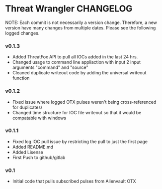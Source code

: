 # Threat Wrangler CHANGELOG

NOTE: Each commit is not necessarily a version change. Therefore, a new version have many changes from multiple dates. 
Please see the following logged changes.

### v0.1.3

* Added ThreatFox API to pull all IOCs added in the last 24 hrs.
* Changed usage to command line appliaction with input 2 input arguments "command" and "source"
* Cleaned duplicate writeout code by adding the universal writeout function

### v0.1.2

* Fixed issue where logged OTX pulses weren't being cross-referenced for duplicates/
* Changed time structure for IOC file writeout so that it would be compatable with windows

### v0.1.1

* Fixed log IOC pull issue by restricting the pull to just the first page
* Added README.md
* Added Lisense
* First Push to github/gitlab

### v0.1

* Initial code that pulls subscribed pulses from Alienvault OTX
